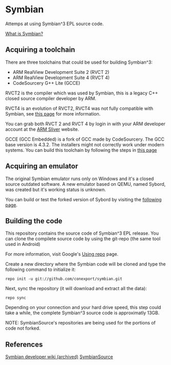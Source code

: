 # Symbian

Attemps at using Symbian^3 EPL source code.

[What is Symbian?](https://en.wikipedia.org/wiki/Symbian_OS)

## Acquiring a toolchain
There are three toolchains that could be used for building Symbian^3:
- ARM RealView Development Suite 2 (RVCT 2)
- ARM RealView Development Suite 4 (RVCT 4)
- CodeSourcery G++ Lite (GCCE)

RVCT2 is the compiler which was used by Symbian, this is a legacy C++ closed source compiler developer by ARM.

RVCT4 is an evolution of RVCT2, RVCT4 was not fully compatible with Symbian, see [this page](https://akawolf.org/wiki/index.php/Compiler_Compatibility/RVCT) for more information.

You can grab both RVCT 2 and RVCT 4 by login in with your ARM developer account at the [ARM Sliver](https://silver.arm.com) website.

GCCE (GCC Embedded) is a fork of GCC made by CodeSourcery. The GCC base version is 4.3.2. The installers might not correctly work under modern systems.
You can build this toolchain by following the steps in [this page](https://github.com/conexport/symbian_toolchain_buildscripts)

## Acquiring an emulator
The original Symbian emulator runs only on Windows and it's a closed source outdated software.
A new emulator based on QEMU, named Sybord, was created but it's working status is unknown.

You can build or test the forked version of Sybord by visiting the [following page](https://github.com/conexport/symbian_tools_qemu).

## Building the code
This repository contains the source code of Symbian^3 EPL release.
You can clone the compilete source code by using the git-repo (the same tool used in Android)

For more information, visit Google's [Using repo](http://source.android.com/source/using-repo.html) page.


Create a new directory where the Symbian code will be cloned and type the following command to initialize it:
```
repo init -u git://github.com/conexport/symbian.git
```

Next, sync the repository (it will download and extract all the data):
```
repo sync
```

Depending on your connection and your hard drive speed, 
this step could take a while, the complete Symbian^3 source code is approximatly 13GB.

NOTE: SymbianSource's repositories are being used for the portions of code not forked.

## References
[Symbian developer wiki (archived)](https://akawolf.org/wiki/index.php/Main_Page)
[SymbianSource](https://github.com/SymbianSource)
